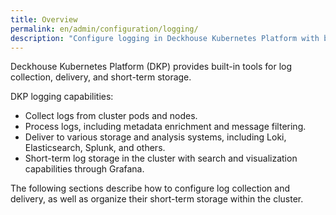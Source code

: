 ```yaml
---
title: Overview
permalink: en/admin/configuration/logging/
description: "Configure logging in Deckhouse Kubernetes Platform with built-in log collection, delivery, and storage. Centralized logging solution for cluster monitoring and troubleshooting."
---
```


Deckhouse Kubernetes Platform (DKP) provides built-in tools for log collection,
delivery, and short-term storage.

DKP logging capabilities:

- Collect logs from cluster pods and nodes.
- Process logs, including metadata enrichment and message filtering.
- Deliver to various storage and analysis systems, including Loki, Elasticsearch, Splunk, and others.
- Short-term log storage in the cluster with search and visualization capabilities through Grafana.

The following sections describe how to configure log collection and delivery,
as well as organize their short-term storage within the cluster.
